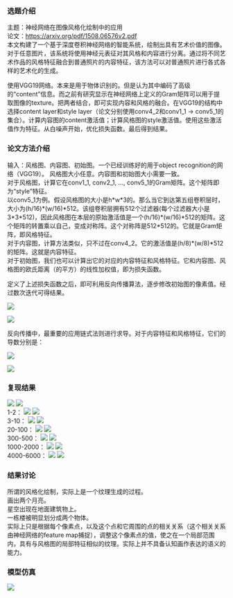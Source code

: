 ### 选题介绍
主题：神经网络在图像风格化绘制中的应用  
论文：https://arxiv.org/pdf/1508.06576v2.pdf  
本文构建了一个基于深度卷积神经网络的智能系统，绘制出具有艺术价值的图像。对于任意图片，该系统将使用神经元表征对其风格和内容进行分离。通过将不同艺术作品的风格特征融合到普通照片的内容特征，该方法可以对普通照片进行各式各样的艺术化的生成。 

使用VGG19网络。本来是用于物体识别的。但是认为其中编码了高级的“content”信息。而之前有研究显示在神经网络上定义的Gram矩阵可以用于提取图像的texture。把两者结合，即可实现内容和风格的融合。在VGG19的结构中选择content layer和style layer（论文分别使用conv4_2和conv1_1 -> conv5_1的集合）。计算内容图的content激活值；计算风格图的style激活值。使用这些激活值作为特征。从白噪声开始，优化损失函数。最后得到结果。 

### 论文方法介绍
输入：风格图、内容图、初始图。一个已经训练好的用于object recognition的网络（VGG19）。 
风格图大小任意。内容图和初始图大小需要一致。 <br/>
对于风格图，计算它在conv1_1, conv2_1, ..., conv5_1的Gram矩阵。这个矩阵即为“style”特征。 <br/>
以conv5_1为例。假设风格图的大小是h\*w\*3的。那么当它到达第五组卷积层时，大小为(h/16)\*(w/16)\*512。该组卷积层拥有512个过滤器(每个过滤器大小是3\*3\*512)，因此风格图在本层的原始激活值是一个(h/16)\*(w/16)\*512的矩阵。这个矩阵的转置乘以自己，变成对称阵。这个对称阵是512\*512的。它就是Gram矩阵，即风格特征。  <br/>
对于内容图，计算方法类似，只不过在conv4_2。它的激活值是(h/8)\*(w/8)\*512的矩阵。这就是内容特征。  <br/>
对于初始图，我们也可以计算出它的对应的内容特征和风格特征。它和内容图、风格图的欧氏距离（的平方）的线性加权值，即为损失函数。 <br/>

定义了上述损失函数之后，即可利用反向传播算法，逐步修改初始图的像素值。经过数次迭代可得结果。

![](./neuralStyle.png)

![](./vgg16.png)

反向传播中，最重要的应用链式法则进行求导。对于内容特征和风格特征，它们的导数分别是：

![](./contentLoss.png)

![](./styleLoss.png)


### 复现结果
![](./results/00000.jpeg)
![](./results/9999.jpeg)
<br/>
1-2：
![](./results/0000.png)
![](./results/0001.png)
<br/>
3-10：
![](./results/0002.png)
![](./results/0010.png)
<br/>
20-100：
![](./results/0020.png)
![](./results/0100.png)
<br/>
300-500：
![](./results/0300.png)
![](./results/0500.png)
<br/>
1000-2000：
![](./results/1000.png)
![](./results/2000.png)
<br/>
4000-6000：
![](./results/4000.png)
![](./results/6000.png)

### 结果讨论
所谓的风格化绘制，实际上是一个纹理生成的过程。<br/>
画出两个月亮。<br/>
星空出现在地面建筑物上。<br/>
一栋楼被明显划分成两个物体。<br/>
实际上只是根据每个像素点，以及这个点和它周围的点的相关关系（这个相关关系由神经网络的feature map捕捉），调整这个像素点的值，使之在一个局部范围内，具有与风格图的局部特征相似的纹理。实际上并不具备认知画作表达的语义的能力。

### 模型仿真
![](./results/modelSimulation/modelSimulation.gif)
